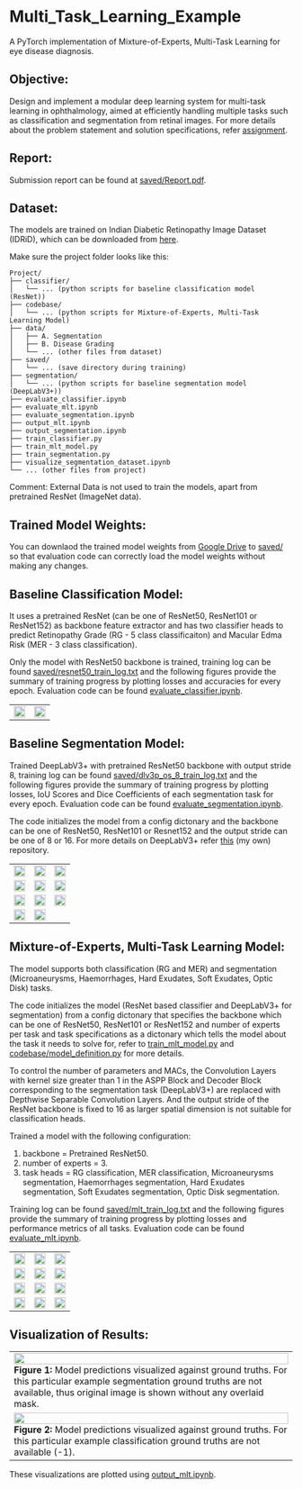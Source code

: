 # Multi_Task_Learning_Example
A PyTorch implementation of Mixture-of-Experts, Multi-Task Learning for eye disease diagnosis.



## Objective:
Design and implement a modular deep learning system for multi-task learning in ophthalmology, aimed at efficiently handling multiple tasks such as classification and segmentation from retinal images. For more details about the problem statement and solution specifications, refer [assignment](./saved/Assignment%20Computer%20Vision%20Research%20Engineer.pdf).



## Report:
Submission report can be found at [saved/Report.pdf](./saved/Report.pdf).


## Dataset:
The models are trained on Indian Diabetic Retinopathy Image Dataset (IDRiD), which can be downloaded from [here](https://ieee-dataport.org/open-access/indian-diabetic-retinopathy-image-dataset-idrid).

Make sure the project folder looks like this:
```
Project/
├── classifier/
│   └── ... (python scripts for baseline classification model (ResNet))
├── codebase/
│   └── ... (python scripts for Mixture-of-Experts, Multi-Task Learning Model)
├── data/
│   ├── A. Segmentation
│   ├── B. Disease Grading
│   └── ... (other files from dataset)
├── saved/
│   └── ... (save directory during training)
├── segmentation/
│   └── ... (python scripts for baseline segmentation model (DeepLabV3+))
├── evaluate_classifier.ipynb
├── evaluate_mlt.ipynb
├── evaluate_segmentation.ipynb
├── output_mlt.ipynb
├── output_segmentation.ipynb
├── train_classifier.py
├── train_mlt_model.py
├── train_segmentation.py
├── visualize_segmentation_dataset.ipynb
└── ... (other files from project)
```

Comment: External Data is not used to train the models, apart from pretrained ResNet (ImageNet data).



## Trained Model Weights: 
You can downlaod the trained model weights from [Google Drive](https://drive.google.com/drive/folders/1nIOjnloHqv9FdlRRnBpP63qZaFiS6eJK) to [saved/](./saved/) so that evaluation code can correctly load the model weights without making any changes.



## Baseline Classification Model:
It uses a pretrained ResNet (can be one of ResNet50, ResNet101 or ResNet152) as backbone feature extractor and has two classifier heads to predict Retinopathy Grade (RG - 5 class classificaiton) and Macular Edma Risk (MER - 3 class classification).

Only the model with ResNet50 backbone is trained, training log can be found [saved/resnet50_train_log.txt](./saved/resnet50_train_log.txt) and the following figures provide the summary of training progress by plotting losses and accuracies for every epoch. Evaluation code can be found [evaluate_classifier.ipynb](./evaluate_classifier.ipynb).

<table style="width: 100%;">
  <tr>
    <td><img src="./saved/resnet50_loss.png" style="width: 100%;"/></td>
    <td><img src="./saved/resnet50_acc.png" style="width: 100%;"/></td>
  </tr>
</table>



## Baseline Segmentation Model:
Trained DeepLabV3+ with pretrained ResNet50 backbone with output stride 8, training log can be found [saved/dlv3p_os_8_train_log.txt](./saved/dlv3p_os_8_train_log.txt) and the following figures provide the summary of training progress by plotting losses, IoU Scores and Dice Coefficients of each segmentation task for every epoch. Evaluation code can be found [evaluate_segmentation.ipynb](./evaluate_segmentation.ipynb).

The code initializes the model from a config dictonary and the backbone can be one of ResNet50, ResNet101 or Resnet152 and the output stride can be one of 8 or 16. For more details on DeepLabV3+ refer [this](https://github.com/yoR-rihsihS/deeplabv3plus) (my own) repository.

<table style="width: 100%;">
  <tr>
    <td><img src="./saved/dlv3p_os8_loss.png" style="width: 100%;"/></td>
    <td><img src="./saved/dlv3p_os8_Microaneurysms_IoU.png" style="width: 100%;"/></td>
    <td><img src="./saved/dlv3p_os8_Microaneurysms_Dice Coefficent.png" style="width: 100%;"/></td>
  </tr>
  <tr>
    <td><img src="./saved/dlv3p_os8_Haemorrhages_IoU.png" style="width: 100%;"/></td>
    <td><img src="./saved/dlv3p_os8_Haemorrhages_Dice Coefficent.png" style="width: 100%;"/></td>
    <td><img src="./saved/dlv3p_os8_Hard Exudates_IoU.png" style="width: 100%;"/></td>
  </tr>
  <tr>
    <td><img src="./saved/dlv3p_os8_Hard Exudates_Dice Coefficent.png" style="width: 100%;"/></td>
    <td><img src="./saved/dlv3p_os8_Soft Exudates_IoU.png" style="width: 100%;"/></td>
    <td><img src="./saved/dlv3p_os8_Soft Exudates_Dice Coefficent.png" style="width: 100%;"/></td>
  </tr>
  <tr>
    <td><img src="./saved/dlv3p_os8_Optic Disc_IoU.png" style="width: 100%;"/></td>
    <td><img src="./saved/dlv3p_os8_Optic Disc_Dice Coefficent.png" style="width: 100%;"/></td>
  </tr>
</table>



## Mixture-of-Experts, Multi-Task Learning Model:
The model supports both classification (RG and MER) and segmentation (Microaneurysms, Haemorrhages, Hard Exudates, Soft Exudates, Optic Disk) tasks.

The code initializes the model (ResNet based classifier and DeepLabV3+ for segmentation) from a config dictonary that specifies the backbone which can be one of ResNet50, ResNet101 or ResNet152 and number of experts per task and task specifications as a dictonary which tells the model about the task it needs to solve for, refer to [train_mlt_model.py](./train_mlt_model.py) and [codebase/model_definition.py](./codebase/model_definition.py) for more details.

To control the number of parameters and MACs, the Convolution Layers with kernel size greater than 1 in the ASPP Block and Decoder Block corresponding to the segmentation task (DeepLabV3+) are replaced with Depthwise Separable Convolution Layers. And the output stride of the ResNet backbone is fixed to 16 as larger spatial dimension is not suitable for classification heads.

Trained a model with the following configuration:
1. backbone = Pretrained ResNet50.
2. number of experts = 3.
3. task heads = RG classification, MER classification, Microaneurysms segmentation, Haemorrhages segmentation, Hard Exudates segmentation, Soft Exudates segmentation, Optic Disk segmentation.

Training log can be found [saved/mlt_train_log.txt](./saved/mlt_train_log.txt) and the following figures provide the summary of training progress by plotting losses and performance metrics of all tasks. Evaluation code can be found [evaluate_mlt.ipynb](./evaluate_mlt.ipynb).


<table style="width: 100%;">
<tr>
    <td><img src="./saved/mlt_loss.png" style="width: 100%;"/></td>
    <td><img src="./saved/mlt_acc.png" style="width: 100%;"/></td>
    <td><img src="./saved/dlv3p_os8_Microaneurysms_IoU.png" style="width: 100%;"/></td>
</tr>
<tr>
    <td><img src="./saved/dlv3p_os8_Microaneurysms_Dice Coefficent.png" style="width: 100%;"/></td>
    <td><img src="./saved/dlv3p_os8_Haemorrhages_IoU.png" style="width: 100%;"/></td>
    <td><img src="./saved/dlv3p_os8_Haemorrhages_Dice Coefficent.png" style="width: 100%;"/></td>
</tr>
<tr>
    <td><img src="./saved/dlv3p_os8_Hard Exudates_IoU.png" style="width: 100%;"/></td>
    <td><img src="./saved/dlv3p_os8_Hard Exudates_Dice Coefficent.png" style="width: 100%;"/></td>
    <td><img src="./saved/dlv3p_os8_Soft Exudates_IoU.png" style="width: 100%;"/></td>
</tr>
<tr>
    <td><img src="./saved/dlv3p_os8_Soft Exudates_Dice Coefficent.png" style="width: 100%;"/></td>
    <td><img src="./saved/dlv3p_os8_Optic Disc_IoU.png" style="width: 100%;"/></td>
    <td><img src="./saved/dlv3p_os8_Optic Disc_Dice Coefficent.png" style="width: 100%;"/></td>
</tr>
</table>

## Visualization of Results:

<table style="width: 100%;">
<tr>
    <td>
        <img src="./saved/classi_out.png" style="width: 100%;"/><br/>
        <strong>Figure 1:</strong> Model predictions visualized against ground truths. For this particular example segmentation ground truths are not available, thus original image is shown without any overlaid mask.
    </td>
</tr>
<tr>
    <td>
        <img src="./saved/seg_out.png" style="width: 100%;"/><br/>
        <strong>Figure 2:</strong> Model predictions visualized against ground truths. For this particular example classification ground truths are not available (-1).
    </td>
</tr>
</table>

These visualizations are plotted using [output_mlt.ipynb](./output_mlt.ipynb).